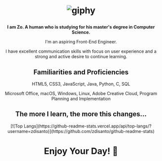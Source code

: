 <h1 align="center">

  ![giphy](https://user-images.githubusercontent.com/70993217/144535943-807860f6-2364-4cfc-9d7f-5067d1071ae9.gif)

</h1>

<p align="center"><strong>I am Zo. A human who is studying for his master's degree in Computer Science.</strong><p>

<p align="center">I'm an aspiring Front-End Engineer.</p>
<p align="center">I have excellent communication skills with focus on user experience and a strong and active desire to continue learning.</p>

<h2 align="center">Familiarities and Proficiencies</h2>

<p align="center">HTML5, CSS3, JavaScript, Java, Python, C, SQL</p> 
<p align="center">Microsoft Office, macOS, Windows, Linux, Adobe Creative Cloud, Program Planning and Implementation</p> 

<h2 align="center">The more I learn, the more this changes...</h2>
  
<div align="center"> 
    [![Top Langs](https://github-readme-stats.vercel.app/api/top-langs/?username=zdisanto)](https://github.com/zdisanto/github-readme-stats)
</div>

<h1 align="center">Enjoy Your Day! 👋</h1>
